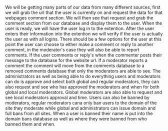 We will be getting many parts of our data from many different sources, first we will grab the url that the user is currently on and request the data for that webpages comment section. We will then see that request and grab the comment section from our database and display them to the user. When the user is ready, we will have the user log in to the extention. After the user enters their information into the extention we will verify if the user is actually the user as with all logins. There should be a few options for the user at this point the user can choose to either make a comment or reply to another comment, in the moderator's case they will also be able to report comments. If the user comments or reply's when the commenter posts their message to the database for the website url. If a moderator reports a comment the comment will move from the comments database to a removed comments database that only the moderators are able to see. The administrators as well as being able to do everything users and moderators can do is approve and select both global and regular moderators, they can also request and see who has approved the moderators and when for both global and local moderators. Global moderators are also able to request and see local moderators approval and time. Users can also be banned by moderators, regular moderators cana only ban users to the domain of the site they moderate while global and administrators can issue domain and full bans from all sites. When a user is banned their name is put into the domain bans database as well as where they were banned from who banned them and when.